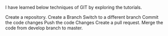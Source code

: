 I have learned below techniques of GIT by exploring the tutorials.

Create a repository.
Create a Branch
Switch to a different branch
Commit the code changes
Push the code Changes
Create a pull request.
Merge the code from develop branch to master.
